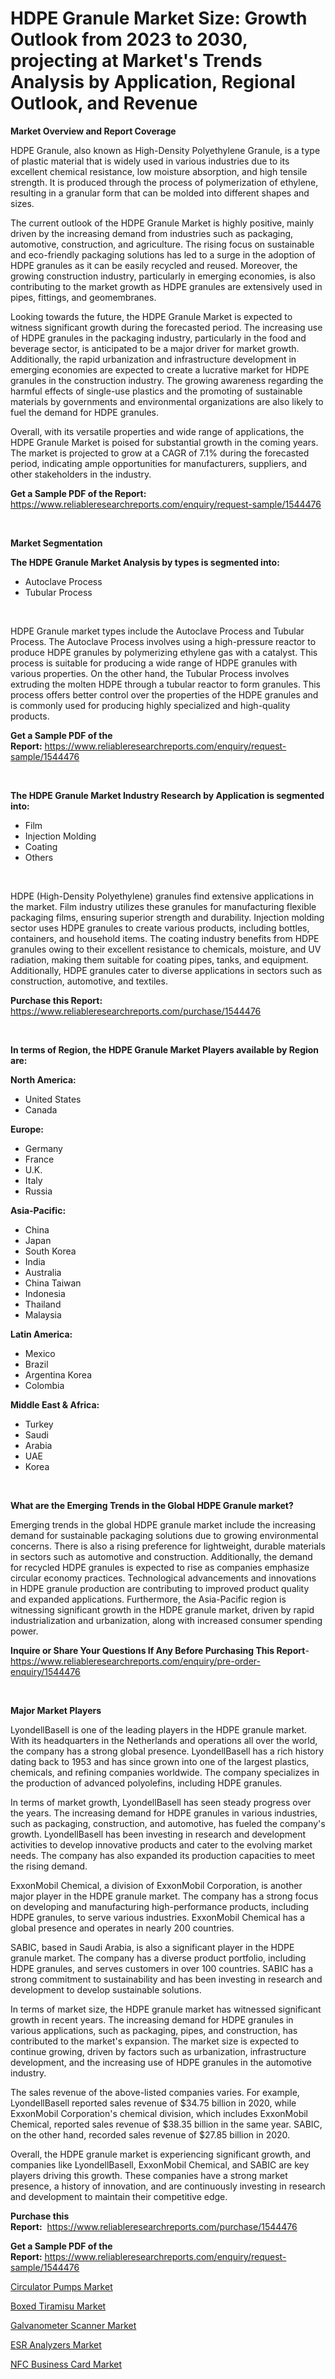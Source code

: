 <p><h1>HDPE Granule Market Size: Growth Outlook from 2023 to 2030, projecting at Market's Trends Analysis by Application, Regional Outlook, and Revenue</h1></p><p><strong>Market Overview and Report Coverage</strong></p>
<p><p>HDPE Granule, also known as High-Density Polyethylene Granule, is a type of plastic material that is widely used in various industries due to its excellent chemical resistance, low moisture absorption, and high tensile strength. It is produced through the process of polymerization of ethylene, resulting in a granular form that can be molded into different shapes and sizes.</p><p>The current outlook of the HDPE Granule Market is highly positive, mainly driven by the increasing demand from industries such as packaging, automotive, construction, and agriculture. The rising focus on sustainable and eco-friendly packaging solutions has led to a surge in the adoption of HDPE granules as it can be easily recycled and reused. Moreover, the growing construction industry, particularly in emerging economies, is also contributing to the market growth as HDPE granules are extensively used in pipes, fittings, and geomembranes.</p><p>Looking towards the future, the HDPE Granule Market is expected to witness significant growth during the forecasted period. The increasing use of HDPE granules in the packaging industry, particularly in the food and beverage sector, is anticipated to be a major driver for market growth. Additionally, the rapid urbanization and infrastructure development in emerging economies are expected to create a lucrative market for HDPE granules in the construction industry. The growing awareness regarding the harmful effects of single-use plastics and the promoting of sustainable materials by governments and environmental organizations are also likely to fuel the demand for HDPE granules.</p><p>Overall, with its versatile properties and wide range of applications, the HDPE Granule Market is poised for substantial growth in the coming years. The market is projected to grow at a CAGR of 7.1% during the forecasted period, indicating ample opportunities for manufacturers, suppliers, and other stakeholders in the industry.</p></p>
<p><strong>Get a Sample PDF of the Report:</strong> <a href="https://www.reliableresearchreports.com/enquiry/request-sample/1544476">https://www.reliableresearchreports.com/enquiry/request-sample/1544476</a></p>
<p>&nbsp;</p>
<p><strong>Market Segmentation</strong></p>
<p><strong>The HDPE Granule Market Analysis by types is segmented into:</strong></p>
<p><ul><li>Autoclave Process</li><li>Tubular Process</li></ul></p>
<p>&nbsp;</p>
<p><p>HDPE Granule market types include the Autoclave Process and Tubular Process. The Autoclave Process involves using a high-pressure reactor to produce HDPE granules by polymerizing ethylene gas with a catalyst. This process is suitable for producing a wide range of HDPE granules with various properties. On the other hand, the Tubular Process involves extruding the molten HDPE through a tubular reactor to form granules. This process offers better control over the properties of the HDPE granules and is commonly used for producing highly specialized and high-quality products.</p></p>
<p><strong>Get a Sample PDF of the Report:</strong>&nbsp;<a href="https://www.reliableresearchreports.com/enquiry/request-sample/1544476">https://www.reliableresearchreports.com/enquiry/request-sample/1544476</a></p>
<p>&nbsp;</p>
<p><strong>The HDPE Granule Market Industry Research by Application is segmented into:</strong></p>
<p><ul><li>Film</li><li>Injection Molding</li><li>Coating</li><li>Others</li></ul></p>
<p>&nbsp;</p>
<p><p>HDPE (High-Density Polyethylene) granules find extensive applications in the market. Film industry utilizes these granules for manufacturing flexible packaging films, ensuring superior strength and durability. Injection molding sector uses HDPE granules to create various products, including bottles, containers, and household items. The coating industry benefits from HDPE granules owing to their excellent resistance to chemicals, moisture, and UV radiation, making them suitable for coating pipes, tanks, and equipment. Additionally, HDPE granules cater to diverse applications in sectors such as construction, automotive, and textiles.</p></p>
<p><strong>Purchase this Report:</strong>&nbsp; <a href="https://www.reliableresearchreports.com/purchase/1544476">https://www.reliableresearchreports.com/purchase/1544476</a></p>
<p>&nbsp;</p>
<p><strong>In terms of Region, the HDPE Granule Market Players available by Region are:</strong></p>
<p>
    <p> <strong> North America: </strong>
        <ul>
            <li>United States</li>
            <li>Canada</li>
        </ul>
        </p> 
    <p> <strong> Europe: </strong>
        <ul>
            <li>Germany</li>
            <li>France</li>
            <li>U.K.</li>
            <li>Italy</li>
            <li>Russia</li>
        </ul>
        </p> 
    <p> <strong> Asia-Pacific: </strong>
        <ul>
            <li>China</li>
            <li>Japan</li>
            <li>South Korea</li>
            <li>India</li>
            <li>Australia</li>
            <li>China Taiwan</li>
            <li>Indonesia</li>
            <li>Thailand</li>
            <li>Malaysia</li>
        </ul>
        </p> 
    <p> <strong> Latin America: </strong>
        <ul>
            <li>Mexico</li>
            <li>Brazil</li>
            <li>Argentina Korea</li>
            <li>Colombia</li>
        </ul>
        </p> 
    <p> <strong> Middle East & Africa: </strong>
        <ul>
            <li>Turkey</li>
            <li>Saudi</li>
            <li>Arabia</li>
            <li>UAE</li>
            <li>Korea</li>
        </ul>
    </p>
    </p>
<p>&nbsp;</p>
<p><strong>What are the Emerging Trends in the Global HDPE Granule market?</strong></p>
<p><p>Emerging trends in the global HDPE granule market include the increasing demand for sustainable packaging solutions due to growing environmental concerns. There is also a rising preference for lightweight, durable materials in sectors such as automotive and construction. Additionally, the demand for recycled HDPE granules is expected to rise as companies emphasize circular economy practices. Technological advancements and innovations in HDPE granule production are contributing to improved product quality and expanded applications. Furthermore, the Asia-Pacific region is witnessing significant growth in the HDPE granule market, driven by rapid industrialization and urbanization, along with increased consumer spending power.</p></p>
<p><strong>Inquire or Share Your Questions If Any Before Purchasing This Report</strong>- <a href="https://www.reliableresearchreports.com/enquiry/pre-order-enquiry/1544476">https://www.reliableresearchreports.com/enquiry/pre-order-enquiry/1544476</a></p>
<p>&nbsp;</p>
<p><strong>Major Market Players</strong></p>
<p><p>LyondellBasell is one of the leading players in the HDPE granule market. With its headquarters in the Netherlands and operations all over the world, the company has a strong global presence. LyondellBasell has a rich history dating back to 1953 and has since grown into one of the largest plastics, chemicals, and refining companies worldwide. The company specializes in the production of advanced polyolefins, including HDPE granules.</p><p>In terms of market growth, LyondellBasell has seen steady progress over the years. The increasing demand for HDPE granules in various industries, such as packaging, construction, and automotive, has fueled the company's growth. LyondellBasell has been investing in research and development activities to develop innovative products and cater to the evolving market needs. The company has also expanded its production capacities to meet the rising demand.</p><p>ExxonMobil Chemical, a division of ExxonMobil Corporation, is another major player in the HDPE granule market. The company has a strong focus on developing and manufacturing high-performance products, including HDPE granules, to serve various industries. ExxonMobil Chemical has a global presence and operates in nearly 200 countries.</p><p>SABIC, based in Saudi Arabia, is also a significant player in the HDPE granule market. The company has a diverse product portfolio, including HDPE granules, and serves customers in over 100 countries. SABIC has a strong commitment to sustainability and has been investing in research and development to develop sustainable solutions.</p><p>In terms of market size, the HDPE granule market has witnessed significant growth in recent years. The increasing demand for HDPE granules in various applications, such as packaging, pipes, and construction, has contributed to the market's expansion. The market size is expected to continue growing, driven by factors such as urbanization, infrastructure development, and the increasing use of HDPE granules in the automotive industry.</p><p>The sales revenue of the above-listed companies varies. For example, LyondellBasell reported sales revenue of $34.75 billion in 2020, while ExxonMobil Corporation's chemical division, which includes ExxonMobil Chemical, reported sales revenue of $38.35 billion in the same year. SABIC, on the other hand, recorded sales revenue of $27.85 billion in 2020.</p><p>Overall, the HDPE granule market is experiencing significant growth, and companies like LyondellBasell, ExxonMobil Chemical, and SABIC are key players driving this growth. These companies have a strong market presence, a history of innovation, and are continuously investing in research and development to maintain their competitive edge.</p></p>
<p><strong>Purchase this Report:</strong>&nbsp;&nbsp;<a href="https://www.reliableresearchreports.com/purchase/1544476">https://www.reliableresearchreports.com/purchase/1544476</a></p>
<p></p>
<p><strong>Get a Sample PDF of the Report:</strong>&nbsp;<a href="https://www.reliableresearchreports.com/enquiry/request-sample/1544476">https://www.reliableresearchreports.com/enquiry/request-sample/1544476</a></p>
<p><p><a href="https://medium.com/@stefanokon1939/analyzing-circulator-pumps-market-global-industry-perspective-and-forecast-2023-to-2030-dc94fbec8487">Circulator Pumps Market</a></p><p><a href="https://medium.com/@ollierippin/boxed-tiramisu-market-research-report-its-history-and-forecast-2023-to-2030-f1d659536617">Boxed Tiramisu Market</a></p><p><a href="https://medium.com/@rachaelward34/galvanometer-scanner-market-insight-market-trends-growth-forecasted-from-2023-to-2030-20a0d190c520">Galvanometer Scanner Market</a></p><p><a href="https://medium.com/@candicekoss1946/esr-analyzers-market-analysis-its-cagr-market-segmentation-and-global-industry-overview-037cc51e5d16">ESR Analyzers Market</a></p><p><a href="https://medium.com/@stoneernser2023/nfc-business-card-market-furnishes-information-on-market-share-market-trends-and-market-growth-4918ece0214a">NFC Business Card Market</a></p></p>